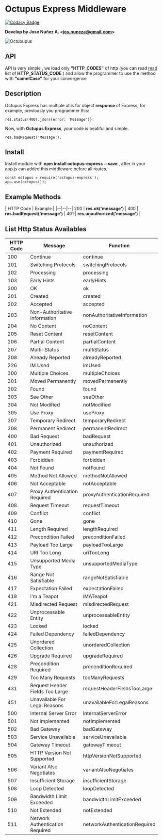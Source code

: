 # Octupus Express Middleware

   [![Codacy Badge](https://api.codacy.com/project/badge/Grade/b9968baf198a4d1a9568d663fd24c560)](https://www.codacy.com/manual/jsDotx3/Octupus-Express?utm_source=github.com&amp;utm_medium=referral&amp;utm_content=jsDotx3/Octupus-Express&amp;utm_campaign=Badge_Grade)

**Develop by Jose Nuñez A. <[jos.nuneza@gmail.com](malito:jos.nuneza@gmail.com)>**

![Octubupus](https://i.imgur.com/noVwE9b.png)

## API

API is very simple , we load only **"HTTP_CODES"** of http (you can read [read](https://nodejs.org/api/http.html#http_http_status_codes) list of **HTTP_STATUS_CODE** ) and allow the programmer to use the method with **"camelCase"** for your convergence

## Description

Octupus Express has multiple utils for object **response** of Express, for example, previously you programmer this:
```
res.status(400).json({error: 'Message')}.
```
Now, with **Octupus Express**, your code is beatiful and simple.
```
res.badRequest('Message').
```


## Install

Install module with **npm install octopus-express --save** , after in your app.js can added this middleware before all routes.

```
const octopus = require('octopus-express');
app.use(octopus());
```

## Example Methods
| HTTP Code  | Example  | 
|--|--|--|
200 | **res.ok('message')** |
400 | **res.badRequest('message')** |
401 | **res.unauthorized('message')** |

## List Http Status Availables
| HTTP Code  | Message |   Function  | 
|--|--|--|
|  100  |  Continue  |  continue  |
|  101  |  Switching  Protocols  |  switchingProtocols  |
|  102  |  Processing  |  processing  |
|  103  |  Early  Hints  |  earlyHints  |
|  200  |  OK  |  ok  |
|  201  |  Created  |  created  |
|  202  |  Accepted  |  accepted  |
|  203  |  Non-Authoritative  Information  |  nonAuthoritativeInformation  |
|  204  |  No  Content  |  noContent  |
|  205  |  Reset  Content  |  resetContent  |
|  206  |  Partial  Content  |  partialContent  |
|  207  |  Multi-Status  |  multiStatus  |
|  208  |  Already  Reported  |  alreadyReported  |
|  226  |  IM  Used  |  imUsed  |
|  300  |  Multiple  Choices  |  multipleChoices  |
|  301  |  Moved  Permanently  |  movedPermanently  |
|  302  |  Found  |  found  |
|  303  |  See  Other  |  seeOther  |
|  304  |  Not  Modified  |  notModified  |
|  305  |  Use  Proxy  |  useProxy  |
|  307  |  Temporary  Redirect  |  temporaryRedirect  |
|  308  |  Permanent  Redirect  |  permanentRedirect  |
|  400  |  Bad  Request  |  badRequest  |
|  401  |  Unauthorized  |  unauthorized  |
|  402  |  Payment  Required  |  paymentRequired  |
|  403  |  Forbidden  |  forbidden  |
|  404  |  Not  Found  |  notFound  |
|  405  |  Method  Not  Allowed  |  methodNotAllowed  |
|  406  |  Not  Acceptable  |  notAcceptable  |
|  407  |  Proxy  Authentication  Required  |  proxyAuthenticationRequired  |
|  408  |  Request  Timeout  |  requestTimeout  |
|  409  |  Conflict  |  conflict  |
|  410  |  Gone  |  gone  |
|  411  |  Length  Required  |  lengthRequired  |
|  412  |  Precondition  Failed  |  preconditionFailed  |
|  413  |  Payload  Too  Large  |  payloadTooLarge  |
|  414  |  URI  Too  Long  |  uriTooLong  |
|  415  |  Unsupported  Media  Type  |  unsupportedMediaType  |
|  416  |  Range  Not  Satisfiable  |  rangeNotSatisfiable  |
|  417  |  Expectation  Failed  |  expectationFailed  |
|  418  |  I'm a Teapot | iMATeapot |
|  421  |  Misdirected  Request  |  misdirectedRequest  |
|  422  |  Unprocessable  Entity  |  unprocessableEntity  |
|  423  |  Locked  |  locked  |
|  424  |  Failed  Dependency  |  failedDependency  |
|  425  |  Unordered  Collection  |  unorderedCollection  |
|  426  |  Upgrade  Required  |  upgradeRequired  |
|  428  |  Precondition  Required  |  preconditionRequired  |
|  429  |  Too  Many  Requests  |  tooManyRequests  |
|  431  |  Request  Header  Fields  Too  Large  |  requestHeaderFieldsTooLarge  |
|  451  |  Unavailable  For  Legal  Reasons  |  unavailableForLegalReasons  |
|  500  |  Internal  Server  Error  |  internalServerError  |
|  501  |  Not  Implemented  |  notImplemented  |
|  502  |  Bad  Gateway  |  badGateway  |
|  503  |  Service  Unavailable  |  serviceUnavailable  |
|  504  |  Gateway  Timeout  |  gatewayTimeout  |
|  505  |  HTTP  Version  Not  Supported  |  httpVersionNotSupported  |
|  506  |  Variant  Also  Negotiates  |  variantAlsoNegotiates  |
|  507  |  Insufficient  Storage  |  insufficientStorage  |
|  508  |  Loop  Detected  |  loopDetected  |
|  509  |  Bandwidth  Limit  Exceeded  |  bandwidthLimitExceeded  |
|  510  |  Not  Extended  |  notExtended  |
|  511  |  Network  Authentication  Required  |  networkAuthenticationRequired  |
